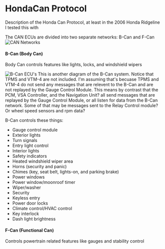 # HondaCan Protocol
Description of the Honda Can Protocol, at least in the 2006 Honda Ridgeline I tested this with

The CAN ECUs are divided into two separate networks: B-Can and F-Can  
![CAN Networks](./Images/Networks)

#### B-Can (Body Can)
Body Can controls features like lights, locks, and windshield wipers

![B-Can ECU's](./Images/B-Can)
This is another diagram of the B-Can system. Notice that TPMS and VTM-4 are not included. I'm assuming that's becuase TPMS and VTM-4 do not send any messages that are relevent to the B-Can and are not replayed by the Gauge Control Module.
This means by contrast that the PCM, VSA Controller, and the Navigation Unit? all send messages that are replayed by the Gauge Control Module, or all listen for data from the B-Can network. Some of that may be messages sent to the Relay Control module? Or wheel speed sensors and rpm data?

B-Can controls these things:
- Gauge control module
- Exterior lights
- Turn signals
- Entry light control
- Interior lights
- Safety indicators
- Heated windshield wiper area
- Horns (security and panic)
- Chimes (key, seat belt, lights-on, and parking
brake)
- Power windows
- Power window/moonroof timer
- Wiper/washer
- Security
- Keyless entry
- Power door locks
- Climate control/HVAC control
- Key interlock
- Dash light brightness

#### F-Can (Functional Can)
Controls powertrain related features like gauges and stability control
